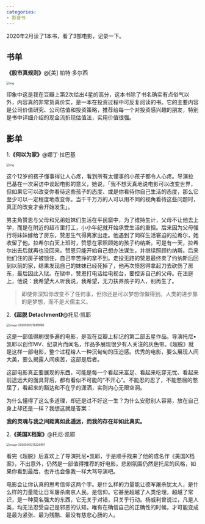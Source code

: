 ```yaml
---
categories:
- 影音书
---
```


2020年2月读了1本书，看了3部电影，记录一下。



## 书单

**《股市真规则》**@[美] 帕特·多尔西

<img src="https://img3.doubanio.com/view/subject/l/public/s1795600.jpg" alt="img" style="zoom:50%;" />

印象中这是我在豆瓣上第2次给出4星的高分，这本书除了书名确实有点俗气以外，内容真的非常货真价实，是一本在投资过程中可反复阅读的书。它的主要内容是公司价值研究、公司估值和投资策略，推荐给每一个对投资感兴趣的朋友，特别是书中详细介绍的现金流折现估值法，实用价值很强。



## 影单

1.**《何以为家》**@娜丁·拉巴基

<img src="https://img3.doubanio.com/view/photo/l/public/p2554620323.jpg" alt="img" style="zoom:50%;" />

这个12岁的孩子懂事得让人心疼，看到所有太懂事的小孩子都令人心疼。导演拉巴基在一次采访中谈起电影的意义，她说，「我不想天真地说电影可以改变世界，但如果它可以改变你看待这些孩子的态度、或是你看待你自己生活的态度，那么它至少可以一定程度地改变你。当千千万万的人可以用不同的视角看待这些问题时，真正的改变才会开始发生」。

男主角赞恩与父母和兄弟姐妹们生活在平民窟中，为了维持生计，父母不让他去上学，而是在附近的超市里打工，小小年纪就开始承受生活的重担。后来因为父母强行将妹妹嫁给了房东，赞恩生气得离家出走。他遇到了同样生活窘迫的拉希尔，她收留了他。拉希尔白天上班时，赞恩在家照顾她的孩子约纳斯。可是有一天，拉希尔出去后就再也没回来。赞恩只能开始自己想办法谋生，并继续照顾约纳斯。后来他们住的房子被锁住，自己辛苦挣的拿不到。走投无路的赞恩最终卖了约纳斯后回到以前的家，结果发现自己的妹妹已经死掉了，他再次愤怒得拿起刀去砍伤了房东，最后因此入狱。在狱中，赞恩打电话给电视台，要控诉自己的父母。在法庭上，他说：我希望大人听我说，我希望，无力扶养孩子的人，别再生了。

> 即使你深知你改变不了任何事，但你还是可以梦想你做得到。人类的进步靠的是梦想，而不是犬儒主义。



2.**《超脱 Detachment》**@托尼·凯耶

<img src="https://tva1.sinaimg.cn/large/00831rSTly1gceqs82yp6j30u016ynpk.jpg" alt="image-20200301212419196" style="zoom:50%;" />

这是一部值得刷很多遍的电影，是我在豆瓣上标记的第二部五星作品。导演托尼•凯耶以创作MV、纪录片而闻名，作品多展现很少有人关注的灰色带。《超脱》就是这样一部电影，整个过程给人一种沉甸甸的压迫感。优秀的电影，要么展现人间大美，要么揭露人间疾苦，这部是后者。

这部电影真正要展现的东西，可能是每一个看起来富足、看起来吃穿无忧、看起来前途远大的面具背后，都有看似不可能的“不开心”。不能忍的忍了，不能憋屈的憋屈了，看起来的豁达和不在乎的潇洒，实则内心无限空洞。

为什么懂得了这么多道理，却还是过不好这一生？为什么安慰别人容易，放在自己身上却还是一样？我想这就是答案：

**我的灵魂与我之间距离如此遥远，而我的存在却如此真实。**



2.**《美国X档案》**@托尼·凯耶

<img src="https://tva1.sinaimg.cn/large/00831rSTly1gcer0ljq78j30st14skjl.jpg" alt="image-20200301213224991" style="zoom:50%;" />

看完《超脱》后喜欢上了导演托尼•凯耶，于是顺手找来了他的成名作《美国X档案》，不出意外，仍然是一部值得推荐的好电影。悲剧氛围仍然是托尼的风格，如果你看到最后，也许也会像我一样大骂导演吧。

电影会让你认真的思考信仰这两个字。是什么样的力量能让德军屠杀犹太人，是什么样的力量能让日军屠杀南京人民。是信仰。它甚至超越了人类伦理，超越了常识，是一种莫名强大的东西，它无关乎对错，只关乎行动。杨威利曾说过，凡是人类，均无法忍受自己是邪恶的认知。唯有在确信自己的正确性的时候，才可能变成是最为紧张、最为残酷、最没有慈悲心肠的人。